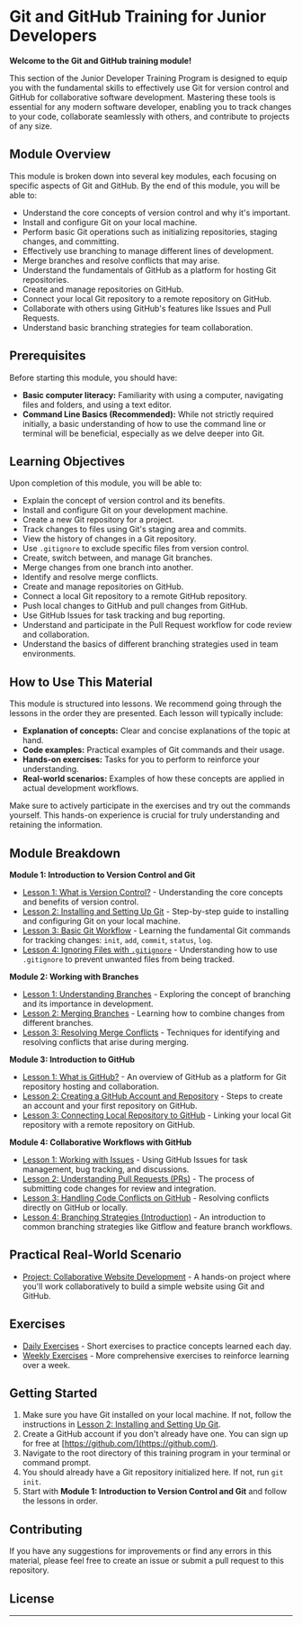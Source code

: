 # Git and GitHub Training for Junior Developers

**Welcome to the Git and GitHub training module!**

This section of the Junior Developer Training Program is designed to equip you with the fundamental skills to effectively use Git for version control and GitHub for collaborative software development. Mastering these tools is essential for any modern software developer, enabling you to track changes to your code, collaborate seamlessly with others, and contribute to projects of any size.

## Module Overview

This module is broken down into several key modules, each focusing on specific aspects of Git and GitHub. By the end of this module, you will be able to:

- Understand the core concepts of version control and why it's important.
- Install and configure Git on your local machine.
- Perform basic Git operations such as initializing repositories, staging changes, and committing.
- Effectively use branching to manage different lines of development.
- Merge branches and resolve conflicts that may arise.
- Understand the fundamentals of GitHub as a platform for hosting Git repositories.
- Create and manage repositories on GitHub.
- Connect your local Git repository to a remote repository on GitHub.
- Collaborate with others using GitHub's features like Issues and Pull Requests.
- Understand basic branching strategies for team collaboration.

## Prerequisites

Before starting this module, you should have:

- **Basic computer literacy:** Familiarity with using a computer, navigating files and folders, and using a text editor.
- **Command Line Basics (Recommended):** While not strictly required initially, a basic understanding of how to use the command line or terminal will be beneficial, especially as we delve deeper into Git.

## Learning Objectives

Upon completion of this module, you will be able to:

- Explain the concept of version control and its benefits.
- Install and configure Git on your development machine.
- Create a new Git repository for a project.
- Track changes to files using Git's staging area and commits.
- View the history of changes in a Git repository.
- Use `.gitignore` to exclude specific files from version control.
- Create, switch between, and manage Git branches.
- Merge changes from one branch into another.
- Identify and resolve merge conflicts.
- Create and manage repositories on GitHub.
- Connect a local Git repository to a remote GitHub repository.
- Push local changes to GitHub and pull changes from GitHub.
- Use GitHub Issues for task tracking and bug reporting.
- Understand and participate in the Pull Request workflow for code review and collaboration.
- Understand the basics of different branching strategies used in team environments.

## How to Use This Material

This module is structured into lessons. We recommend going through the lessons in the order they are presented. Each lesson will typically include:

- **Explanation of concepts:** Clear and concise explanations of the topic at hand.
- **Code examples:** Practical examples of Git commands and their usage.
- **Hands-on exercises:** Tasks for you to perform to reinforce your understanding.
- **Real-world scenarios:** Examples of how these concepts are applied in actual development workflows.

Make sure to actively participate in the exercises and try out the commands yourself. This hands-on experience is crucial for truly understanding and retaining the information.

## Module Breakdown

**Module 1: Introduction to Version Control and Git**

- [Lesson 1: What is Version Control?](./module-1//lesson-1-what-is-version-control.md) - Understanding the core concepts and benefits of version control.
- [Lesson 2: Installing and Setting Up Git](./module-1/lesson-2-installing-git.md) - Step-by-step guide to installing and configuring Git on your local machine.
- [Lesson 3: Basic Git Workflow](./module-1//lesson-3-basic-workflow.md) - Learning the fundamental Git commands for tracking changes: `init`, `add`, `commit`, `status`, `log`.
- [Lesson 4: Ignoring Files with `.gitignore`](./module-1/lesson-4-gitignore.md) - Understanding how to use `.gitignore` to prevent unwanted files from being tracked.

**Module 2: Working with Branches**

- [Lesson 1: Understanding Branches](module-2/lesson-1-understanding-branches.md) - Exploring the concept of branching and its importance in development.
- [Lesson 2: Merging Branches](module-2/lesson-2-merging-branches.md) - Learning how to combine changes from different branches.
- [Lesson 3: Resolving Merge Conflicts](module-2/lesson-3-merge-conflicts.md) - Techniques for identifying and resolving conflicts that arise during merging.

**Module 3: Introduction to GitHub**

- [Lesson 1: What is GitHub?](module-3/lesson-1-what-is-github.md) - An overview of GitHub as a platform for Git repository hosting and collaboration.
- [Lesson 2: Creating a GitHub Account and Repository](module-3/lesson-2-github-account-repo.md) - Steps to create an account and your first repository on GitHub.
- [Lesson 3: Connecting Local Repository to GitHub](module-3/lesson-3-connect-local-remote.md) - Linking your local Git repository with a remote repository on GitHub.

**Module 4: Collaborative Workflows with GitHub**

- [Lesson 1: Working with Issues](module-4/lesson-1-github-issues.md) - Using GitHub Issues for task management, bug tracking, and discussions.
- [Lesson 2: Understanding Pull Requests (PRs)](module-4/lesson-2-github-pull-requests.md) - The process of submitting code changes for review and integration.
- [Lesson 3: Handling Code Conflicts on GitHub](module-4/lesson-3-github-conflicts.md) - Resolving conflicts directly on GitHub or locally.
- [Lesson 4: Branching Strategies (Introduction)](module-4/lesson-4-branching-strategies.md) - An introduction to common branching strategies like Gitflow and feature branch workflows.

## Practical Real-World Scenario

- [Project: Collaborative Website Development](project-collaborative-website.md) - A hands-on project where you'll work collaboratively to build a simple website using Git and GitHub.

## Exercises

- [Daily Exercises](exercises/daily/) - Short exercises to practice concepts learned each day.
- [Weekly Exercises](exercises/weekly/) - More comprehensive exercises to reinforce learning over a week.

## Getting Started

1.  Make sure you have Git installed on your local machine. If not, follow the instructions in [Lesson 2: Installing and Setting Up Git](lesson-2-installing-git.md).
2.  Create a GitHub account if you don't already have one. You can sign up for free at [https://github.com/](https://github.com/).
3.  Navigate to the root directory of this training program in your terminal or command prompt.
4.  You should already have a Git repository initialized here. If not, run `git init`.
5.  Start with **Module 1: Introduction to Version Control and Git** and follow the lessons in order.

## Contributing

If you have any suggestions for improvements or find any errors in this material, please feel free to create an issue or submit a pull request to this repository.

## License

---
